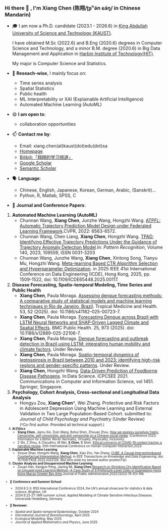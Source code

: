 ### Hi there 👋 , I'm Xiang Chen (陈翔/ʈʂʰə́n ɕáŋ/ in Chinese Mandarin)


- 🎓 I am now a Ph.D. candidate (2023.1 - 2026.6) in [King Abdullah University of Science and Technology (KAUST)](https://www.kaust.edu.sa/en).
  
  I have obtained M.Sc (2022.6) and B.Eng (2020.6) degrees in Computer Science and Technology, and a minor B.M. degree (2020.6) in Big Data Management and Application in [Harbin Institute of Technology(HIT)](http://www.hit.edu.cn).

  My major is Computer Science and Statistics.

- 🔭 **Reseach-wise**, I mainly focus on:
    - Time series analysis
    - Spatial Statistics
    - Public health
    - ML Interpretability or XAI (Explainable Artificial Intelligence)
    - Automated Machine Learning (AutoML)

- 😄 **I am open to**:
    - collaboration opportunities

- 📫 **Contact me by**:
    - Email: xiang.chen(at)kaust(dot)edu(dot)sa
    - [Homepage](https://chenxiang1998.github.io/)
    - [Bilibili:「翔翔的学习频道」](https://space.bilibili.com/1586658)
    - [Google Scholar](https://scholar.google.com.hk/citations?user=-_-FfdQAAAAJ&hl=zh-CN)
    - [Semantic Scholar](https://www.semanticscholar.org/author/Xiang-Chen/2143735745)

- 🗣️ **Language**:
    - Chinese, English, Japanese, Korean, German, Arabic, (Sanskrit)...
    - Python, R, Matlab, SPSS, C

- 📃 **Journal and Conference Papers**:
1. **Automated Machine Learning (AutoML)**
    - Chunnan Wang, **Xiang Chen**, Junzhe Wang, Hongzhi Wang. [ATPFL: Automatic Trajectory Prediction Model Design under Federated Learning Framework](https://openaccess.thecvf.com/content/CVPR2022/html/Wang_ATPFL_Automatic_Trajectory_Prediction_Model_Design_Under_Federated_Learning_Framework_CVPR_2022_paper.html).CVPR, 2022: 6563-6572.
    - Chunnan Wang, Chen Liang, **Xiang Chen**, Hongzhi Wang. [TPAD: Identifying Effective Trajectory Predictions Under the Guidance of Trajectory Anomaly Detection Model](https://www.sciencedirect.com/science/article/pii/S0031320323002595).In: *Pattern Recognition*, Volume 140, 2023, 109559, ISSN 0031-3203
    - Chunnan Wang, Junzhe Wang, **Xiang Chen**, Xintong Song, Tianyu Mu, Hongzhi Wang. [Meta-learning Based CTR Algorithm Selection and Hyperparameter Optimization](https://www.computer.org/csdl/proceedings-article/icde/2025/360300b509/26FZA8sddoA). in 2025 IEEE 41st International Conference on Data Engineering (ICDE), Hong Kong, 2025, pp. 1509-1522, doi: 10.1109/ICDE65448.2025.00117.
2. **Disease Forecasting, Spatio-temporal Modeling, Time Series and Public Health**
    - **Xiang Chen**, Paula Moraga. [Assessing dengue forecasting methods: A comparative study of statistical models and machine learning techniques in Rio de Janeiro, Brazil](https://tropmedhealth.biomedcentral.com/articles/10.1186/s41182-025-00723-7). Tropical Medicine and Health. 53, 52 (2025). doi: 10.1186/s41182-025-00723-7.
    - **Xiang Chen**, Paula Moraga. [Forecasting Dengue across Brazil with LSTM Neural Networks and SHAP-Driven Lagged Climate and Spatial Effects](https://link.springer.com/article/10.1186/s12889-025-22106-7). BMC Public Health. 25, 973 (2025). doi: 10.1186/s12889-025-22106-7.
    - **Xiang Chen**, Paula Moraga. [Dengue forecasting and outbreak detection in Brazil using LSTM: integrating human mobility and climate factors](https://www.medrxiv.org/content/10.1101/2024.12.11.24318832v1). Under Review.
    - **Xiang Chen**, Paula Moraga. [Spatio-temporal dynamics of leptospirosis in Brazil between 2010 and 2023: identifying high-risk regions and gender-specific patterns](https://www.medrxiv.org/content/10.1101/2025.05.24.25328285v1). Under Review.
    - **Xiang Chen**, Hongzhi Wang. [Data-Driven Prediction of Foodborne Disease Pathogens](https://link.springer.com/chapter/10.1007/978-981-16-5940-9_8). In:Data Science. ICPCSEE 2021. Communications in Computer and Information Science, vol 1451. Springer, Singapore.
3. **Psychology, Cohort Analysis, Cross-sectional and Longitudinal Data Analysis**
    - Hongyu Zou, **Xiang Chen**†, Wei Zhang. Protective and Risk Factors in Adolescent Depression Using Machine Learning and External Validation in Two Large Population-Based Cohort. submitted to: _Journal of Child Psychology and Psychiatry_ (Under Review)    
      <small>(†Co-first author. Provided all technical support.)<small>
4. **AI Ethics**
    - **Xiang Chen**, Jiamu Xie, Zixin Wang, Bohui Shen, Zhixuan Zhou. [How we express ourselves freely: Censorship, self-censorship, and anti-censorship on a Chinese social media](https://link.springer.com/chapter/10.1007/978-3-031-28032-0_8). iConference 2023: Information for a Better World: Normality, Virtuality, Physicality, Inclusivity.
    - Z Shi, Z Zhou, A Choudhry, M Wei, **X Chen**, B Shen. [Ethical concerns of COVID-19 contact tracing: a narrative review](https://www.ideals.illinois.edu/items/126865). 25th International Conference on Human-Computer Interaction,2023
5. **Explainable Machine Learning**
    - Xinyue Shao, Hongzhi Wang, **Xiang Chen**, Xiao Zhu, Yan Zhang. [CUBE: A Causal Interventionbased Counterfactual Interpretation Method](https://ieeexplore.ieee.org/abstract/document/10272685). in *IEEE Transactions on Knowledge and Data Engineering*, doi: 10.1109/TKDE.2023.3322126. (But who stole my second-author position?😜)
6. **Cluster Analysis and Unsupervised Machine Learning**
    - Zixuan Han, Kangjun Peng, Jianing Mi, **Xiang Chen**.[Research on Shrinking City Identification Based on Unsupervised Learning Method--A Case Study of 9 Prefecture-Level Cities in Guangdong-Hong Kong-Macao Greater Bay Area](https://kns.cnki.net/KCMS/detail/detail.aspx?dbcode=CJFD&filename=GGXZ202002007).Journal of Public Administration,2020,13(02):76-93+196

- 💬 **Conference and Summer School**:
  - 2024.9.2-5: RSS International Conference 2024, the UK’s annual showcase for statistics & data science. Brighton, UK
  - 2024.9.23-27: IWR summer school, Applied Modeling of Climate-Sensitive Infectious Diseases. Universität Heidelberg, Germany

- 🔎 **Reviewer**:
  - *Spatial and Spatio-temporal Epidemiology*, October 2024
  - *International Journal of Biometeorology*, April 2025
  - *Ecological Modelling*, May 2025
  - *Journal of Applied Mathematics and Physics*, June 2025
#    



